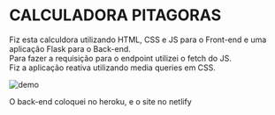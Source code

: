 <h1>CALCULADORA PITAGORAS</h1>

Fiz esta calculdora utilizando HTML, CSS e JS para o Front-end e uma aplicação Flask para o Back-end.<br>
Para fazer a requisição para o endpoint utilizei o fetch do JS.<br>
Fiz a aplicação reativa utilizando media queries em CSS.<br>

<img src="https://i.imgur.com/HDNpdDZ.gif" alt="demo"/>

O back-end coloquei no heroku, e o site no netlify
